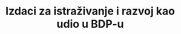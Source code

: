 ---
date_of_national_source_publication: Latest  data  is  October  2017
date_metadata_updated: '2017-10-19'
source_agency_staff_name: Mark  Boroush
source_agency_staff_email: mboroush@nsf.gov
source_agency_survey_dataset: >-
  National  Science  Foundation,  National  Center  for  Science  and  Engineering  Statistics,  National  Patterns  of  R&D  Resources  (annual  series)
source_url: 'http://www.nsf.gov/statistics/natlpatterns/'
international_and_national_references: See  above  National  Patterns  URL
graph_title: null  
indicator_definition: >-
  Priručnik Frascati OECD-a pruža relevantne definicije o istraživanju i razvoju, bruto domaćim izdacima za IR i istraživačima. Istraživanje i razvoj (IR) jest sustavan stvaralački rad usmjeren povećanju znanja o čovjeku, kulturi i društvu, kao i osmišljavanje novih primjena dostupnog znanja. (FM 63) Intramuralni izdaci su svi izdaci za IR proveden u statističkoj jedinici ili sektoru gospodarstva tijekom određenog razdoblja, neovisno o izvoru sredstava. (FM 358) Istraživači su stručnjaci koji se bave stvaranjem novog znanja, proizvoda, procesa, metoda i sistema kao i upravljanjem projektima u pitanju. (FM 301) Iako se radi o priručniku OECD-a, njegova je primjena globalna. Priručnik Frascati je trenutno u procesu revizije, čije će sljedeće izdanje biti objavljeno u listopadu 2015. Novo izdanje će biti uistinu globalni priručnik. Biti će određenih promjena u definicijama danima gore, ali te promjene neće biti znatne.
target: >-
  Povećati znanstveno istraživanje, poboljšati tehnološke sposobnosti proizvodnih sektora u svim zemljama, osobito zemljama u razvoju, uključujući, do 2030., stimulirati inovacije i bitno povećati broj zaposlenih na istraživanju i razvoju na milijun ljudi i javnih i privatnih izdataka za istraživanje i razvoj. 
indicator_name: Izdaci za istraživanje i razvoj kao udio u BDP-u
title: Izdaci za istraživanje i razvoj kao udio u BDP-u
permalink: /9-5-1/
sdg_goal: 9
layout: indicator
graph_type_description: Line graph
graph_status_notes: Graphed
indicator: 9.5.1
indicator_variable: Izdaci IR u BDP-u (%)
un_designated_tier: '1'
un_custodial_agency: UNESCO-UIS
graph: longitudinal
variable_description: null
variable_notes: null
target_id: '9.5'
has_metadata: true
rationale_interpretation: Pokazatelj je izravna mjera izdataka za istraživanje i razvoj na koje se referira u cilju.
goal_meta_link: 'http://unstats.un.org/sdgs/files/metadata-compilation/Metadata-Goal-9.pdf'
goal_meta_link_page: 9
source_title: null
source_notes: null
published: true
actual_indicator_available: Research  and  development  expenditure  as  a  proportion  of  GDP
actual_indicator_available_description: As  stated
us_method_of_computation: >-
  Data  on  national  R&D  expenditures  (dollars)  divided  by  data  on  gross  domestic  product  (dollars)
comments_and_limitations: >-
  This  indicator  is  widely  used  around  the  world  as  a  comparative  metric  for  national  R&D  intensity
periodicity: Annual
time_period: >-
  U.S.  data  for  this  indicator  is  available  for  1953  to  present.  The  most  recent  year  avaiable  in  published  data  is  2015.
unit_of_measure: percent
disaggregation_categories: >-
  Some  disaggregation  of  the  indicator  is  available  by  R&D  performers  and  sources  of  R&D  funding.
disaggregation_geography: >-
  Some  disaggregation  of  the  indicator  by  U.S.  geographic  regions  (mainly,  states)  is  available.
---